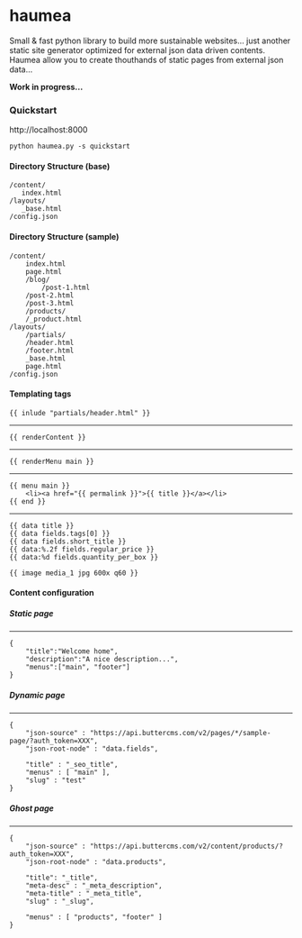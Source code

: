 # haumea
Small &amp; fast python library to build more sustainable websites... just another static site generator optimized for external json data driven contents. Haumea allow you to create thouthands of static pages from external json data...

**Work in progress...**

### Quickstart 

http://localhost:8000

	python haumea.py -s quickstart


#### Directory Structure (base)

	/content/
	   index.html
	/layouts/
	   _base.html
	/config.json


#### Directory Structure (sample)


	/content/
	    index.html
	    page.html
	    /blog/              
	        /post-1.html   
		/post-2.html   
		/post-3.html   
	    /products/        
		/_product.html 
	/layouts/
	    /partials/
		/header.html
		/footer.html
	    _base.html
	    page.html
	/config.json


#### Templating tags


	{{ inlude "partials/header.html" }}
------------
	{{ renderContent }}
------------
	{{ renderMenu main }}
------------
	{{ menu main }}
	    <li><a href="{{ permalink }}">{{ title }}</a></li>
	{{ end }}
------------
	{{ data title }}
	{{ data fields.tags[0] }}
	{{ data fields.short_title }}
	{{ data:%.2f fields.regular_price }}
	{{ data:%d fields.quantity_per_box }}

	{{ image media_1 jpg 600x q60 }}

#### Content configuration 


##### Static page

------------
	{
	    "title":"Welcome home",
	    "description":"A nice description...",
	    "menus":["main", "footer"]
	}



##### Dynamic page
------------
	{
	    "json-source" : "https://api.buttercms.com/v2/pages/*/sample-page/?auth_token=XXX",
	    "json-root-node" : "data.fields",

	    "title" : "_seo_title",
	    "menus" : [ "main" ],
	    "slug" : "test"
	}


##### Ghost page
------------
	{
	    "json-source" : "https://api.buttercms.com/v2/content/products/?auth_token=XXX",
	    "json-root-node" : "data.products", 

	    "title": "_title",
	    "meta-desc" : "_meta_description",
	    "meta-title" : "_meta_title",
	    "slug" : "_slug",

	    "menus" : [ "products", "footer" ]
	}

